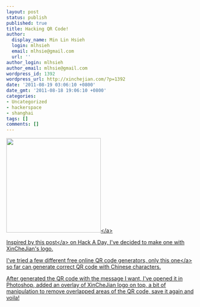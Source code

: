 ```yaml
---
layout: post
status: publish
published: true
title: Hacking QR Code!
author:
  display_name: Min Lin Hsieh
  login: mlhsieh
  email: mlhsie@gmail.com
  url: ''
author_login: mlhsieh
author_email: mlhsie@gmail.com
wordpress_id: 1392
wordpress_url: http://xinchejian.com/?p=1392
date: '2011-08-19 03:06:10 +0800'
date_gmt: '2011-08-18 19:06:10 +0800'
categories:
- Uncategorized
- hackerspace
- shanghai
tags: []
comments: []
---
```

<p><a href="http:&#47;&#47;xinchejian.com&#47;wp-content&#47;uploads&#47;2011&#47;08&#47;xcj-QRCode-small.png"><img src="http:&#47;&#47;xinchejian.com&#47;wp-content&#47;uploads&#47;2011&#47;08&#47;xcj-QRCode-small.png" alt="" title="xcj-QRCode-small" width="250" height="250" class="alignnone size-full wp-image-1393" &#47;><&#47;a></p>
<p>Inspired by <a href="http:&#47;&#47;hackaday.com&#47;2011&#47;08&#47;11&#47;how-to-put-your-logo-in-a-qr-code&#47;">this post<&#47;a> on Hack A Day, I've decided to make one with XinCheJian's logo.</p>
<p>I've tried a few different free online QR code generators, only <a href="http:&#47;&#47;www.mobilefish.com&#47;services&#47;qrcode&#47;qrcode.php">this one<&#47;a> so far can generate correct QR code with Chinese characters.</p>
<p>After generated the QR code with the message I want, I've opened it in Photoshop, added an overlay of XinCheJian logo on top, a bit of manipulation to remove overlapped areas of the QR code, save it again and voila!</p>
